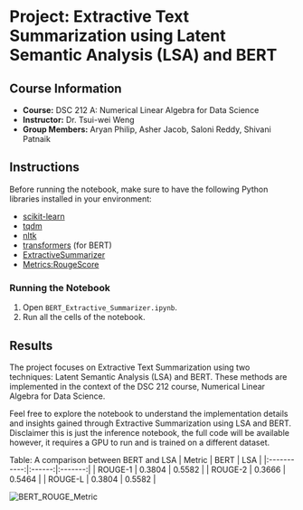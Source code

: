 # Project: Extractive Text Summarization using Latent Semantic Analysis (LSA) and BERT

## Course Information

- **Course:** DSC 212 A: Numerical Linear Algebra for Data Science
- **Instructor:** Dr. Tsui-wei Weng
- **Group Members:** Aryan Philip, Asher Jacob, Saloni Reddy, Shivani Patnaik
## Instructions

Before running the notebook, make sure to have the following Python libraries installed in your environment:

- [scikit-learn](https://scikit-learn.org/)
- [tqdm](https://github.com/tqdm/tqdm)
- [nltk](https://www.nltk.org/)
- [transformers](https://huggingface.co/transformers) (for BERT)
- [ExtractiveSummarizer](https://pypi.org/project/bert-extractive-summarizer/)
- [Metrics:RougeScore](https://lightning.ai/docs/torchmetrics/stable/text/rouge_score.html)

### Running the Notebook

1. Open `BERT_Extractive_Summarizer.ipynb`.
2. Run all the cells of the notebook.

## Results

The project focuses on Extractive Text Summarization using two techniques: Latent Semantic Analysis (LSA) and BERT. These methods are implemented in the context of the DSC 212 course, Numerical Linear Algebra for Data Science.

Feel free to explore the notebook to understand the implementation details and insights gained through Extractive Summarization using LSA and BERT. Disclaimer this is just the inference notebook, the full code will be available however, it requires a GPU to run and is trained on a different dataset.

Table: A comparison between BERT and LSA
|   Metric   |  BERT  |   LSA   |
|:-----------:|:------:|:-------:|
|  ROUGE-1    | 0.3804 |  0.5582 |
|  ROUGE-2    | 0.3666 |  0.5464 |
|  ROUGE-L    | 0.3804 |  0.5582 |


![BERT_ROUGE_Metric](https://github.com/AryanPhilip/Text_Summarization/assets/150488197/2ec95432-92c2-4a02-ab8c-28b35d8a8c5a)


